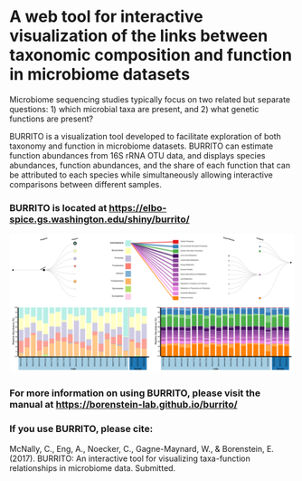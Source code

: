 # A web tool for interactive visualization of the links between taxonomic composition and function in microbiome datasets

Microbiome sequencing studies typically focus on two related but separate questions: 1) which microbial taxa are present, and 2) what genetic functions are present?

BURRITO is a visualization tool developed to facilitate exploration of both taxonomy and function in microbiome datasets. BURRITO can estimate function abundances from 16S rRNA OTU data, and displays species abundances, function abundances, and the share of each function that can be attributed to each species while simultaneously allowing interactive comparisons between different samples.

### BURRITO is located at https://elbo-spice.gs.washington.edu/shiny/burrito/

![burrito_example](docs/burrito_sp_example_screenshot.png?raw=true)

### For more information on using BURRITO, please visit the manual at https://borenstein-lab.github.io/burrito/

### If you use BURRITO, please cite:

McNally, C., Eng, A., Noecker, C., Gagne-Maynard, W., & Borenstein, E. (2017). BURRITO: An interactive tool for visualizing taxa-function relationships in microbiome data. Submitted.
